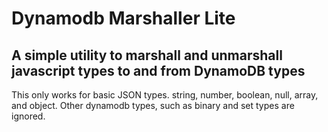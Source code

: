 # Dynamodb Marshaller Lite

## A simple utility to marshall and unmarshall javascript types to and from DynamoDB types

This only works for basic JSON types. string, number, boolean, null, array, and object.
Other dynamodb types, such as binary and set types are ignored.
